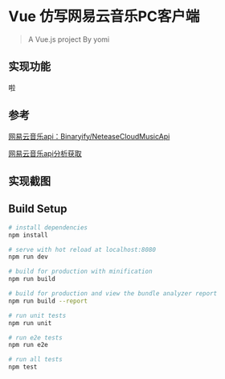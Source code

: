 # Vue 仿写网易云音乐PC客户端

> A Vue.js project By yomi

## 实现功能
啦

## 参考

[网易云音乐api：Binaryify/NeteaseCloudMusicApi](https://github.com/Binaryify/NeteaseCloudMusicApi)

[网易云音乐api分析获取](https://blog.csdn.net/qq_31673689/article/details/78615448)

## 实现截图


## Build Setup

``` bash
# install dependencies
npm install

# serve with hot reload at localhost:8080
npm run dev

# build for production with minification
npm run build

# build for production and view the bundle analyzer report
npm run build --report

# run unit tests
npm run unit

# run e2e tests
npm run e2e

# run all tests
npm test

